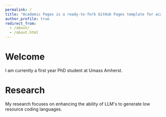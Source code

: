 ```yaml
---
permalink: /
title: "Academic Pages is a ready-to-fork GitHub Pages template for academic personal websites"
author_profile: true
redirect_from: 
  - /about/
  - /about.html
---
```


Welcome
======
I am currently a first year PhD student at Umass Amherst. 

Research
======
My research focuses on enhancing the ability of LLM's to generate low resource coding languages. 

